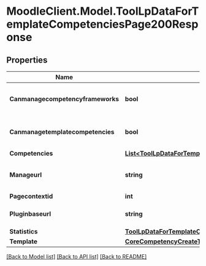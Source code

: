 # MoodleClient.Model.ToolLpDataForTemplateCompetenciesPage200Response

## Properties

Name | Type | Description | Notes
------------ | ------------- | ------------- | -------------
**Canmanagecompetencyframeworks** | **bool** | User can manage competency frameworks | 
**Canmanagetemplatecompetencies** | **bool** | User can manage learning plan templates | [default to null]
**Competencies** | [**List&lt;ToolLpDataForTemplateCompetenciesPage200ResponseCompetenciesInner&gt;**](ToolLpDataForTemplateCompetenciesPage200ResponseCompetenciesInner.md) |  | 
**Manageurl** | **string** | Url to the manage competencies page. | 
**Pagecontextid** | **int** | Context ID | 
**Pluginbaseurl** | **string** | Base URL of the plugin. | [default to "null"]
**Statistics** | [**ToolLpDataForTemplateCompetenciesPage200ResponseStatistics**](ToolLpDataForTemplateCompetenciesPage200ResponseStatistics.md) |  | 
**Template** | [**CoreCompetencyCreateTemplate200Response**](CoreCompetencyCreateTemplate200Response.md) |  | 

[[Back to Model list]](../README.md#documentation-for-models) [[Back to API list]](../README.md#documentation-for-api-endpoints) [[Back to README]](../README.md)

